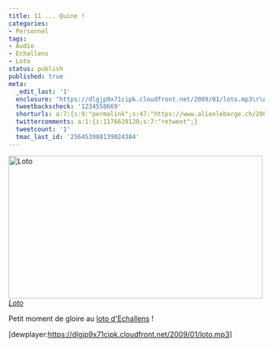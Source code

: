 ```yaml
---
title: 11 ... Quine !
categories:
- Personnel
tags:
- Audio
- Echallens
- Loto
status: publish
published: true
meta:
  _edit_last: '1'
  enclosure: "https://dlgjp9x71cipk.cloudfront.net/2009/01/loto.mp3\r\n1710939\r\naudio/mpeg\r\n"
  tweetbackscheck: '1234558669'
  shorturls: a:7:{s:9:"permalink";s:47:"https://www.alienlebarge.ch/2009/01/23/11-quine/";s:7:"tinyurl";s:25:"https://tinyurl.com/b3lgzv";s:4:"isgd";s:17:"https://is.gd/imWN";s:5:"bitly";s:19:"https://bit.ly/16o2F";s:5:"snipr";s:22:"https://snipr.com/bak2g";s:5:"snurl";s:22:"https://snurl.com/bak2g";s:7:"snipurl";s:24:"https://snipurl.com/bak2g";}
  twittercomments: a:1:{i:1176619120;s:7:"retweet";}
  tweetcount: '1'
  tmac_last_id: '256453988139024384'
---
```

<img src="https://farm4.static.flickr.com/3128/3166365715_3999b59a83.jpg" alt="Loto" width="500" height="281" />
<a title="Loto de alienlebarge, sur Flickr" href="https://www.flickr.com/photos/alienlebarge/3166365715/"><em>Loto</em></a>

Petit moment de gloire au <a title="Gallerie Flickr du loto d'Echallens" href="https://www.flickr.com/photos/alienlebarge/sets/72157612102051357/">loto d'Echallens</a> !

[dewplayer:https://dlgjp9x71cipk.cloudfront.net/2009/01/loto.mp3]

